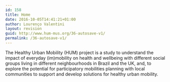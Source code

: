 ```yaml
---
id: 158
title: Home
date: 2016-10-05T14:41:21+01:00
author: Lourenço Valentini
layout: revision
guid: http://www.hum-mus.org/36-autosave-v1/
permalink: /36-autosave-v1/
---
```

<div class="googlemaps">
</div>

<span style="font-weight: 400">The Healthy Urban Mobility (HUM) project is a study to understand the impact of everyday (im)mobility on health and wellbeing with different social groups living in different neighbourhoods in Brazil and the UK, and, to explore the potential for participatory mobilities planning with local communities to support and develop solutions for healthy urban mobility.</span>